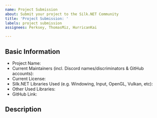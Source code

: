 ```yaml
---
name: Project Submission
about: Submit your project to the Silk.NET Community
title: 'Project Submission: '
labels: project submission
assignees: Perksey, ThomasMiz, HurricanKai

---
```


## Basic Information

<!-- Please fill out the below items -->

- Project Name: 
- Current Maintainers (incl. Discord names/discriminators & GitHub accounts):
- Current License: 
- Silk.NET Libraries Used (e.g. Windowing, Input, OpenGL, Vulkan, etc):
- Other Used Libraries: 
- GitHub Link: 

## Description

<!--
Tell us about your project! Please include:
- what does it do? 
- who is it for?
- how far along in development is it?
- are the main features it advertises stable and ready for use?
-->

